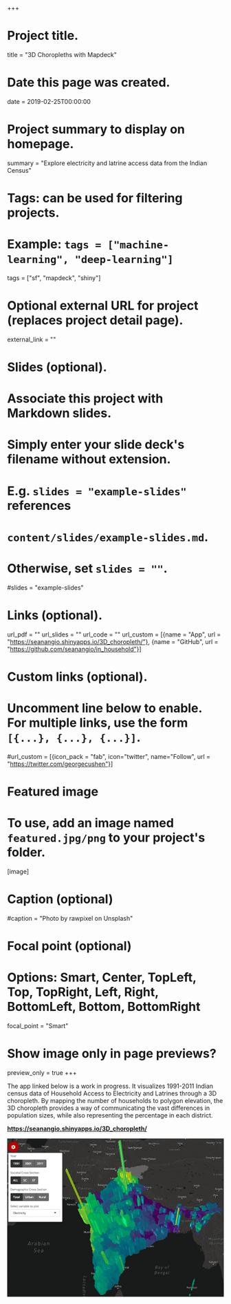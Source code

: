 +++
# Project title.
title = "3D Choropleths with Mapdeck"

# Date this page was created.
date = 2019-02-25T00:00:00

# Project summary to display on homepage.
summary = "Explore electricity and latrine access data from the Indian Census"

# Tags: can be used for filtering projects.
# Example: `tags = ["machine-learning", "deep-learning"]`
tags = ["sf", "mapdeck", "shiny"]

# Optional external URL for project (replaces project detail page).
external_link = ""

# Slides (optional).
#   Associate this project with Markdown slides.
#   Simply enter your slide deck's filename without extension.
#   E.g. `slides = "example-slides"` references 
#   `content/slides/example-slides.md`.
#   Otherwise, set `slides = ""`.
#slides = "example-slides"

# Links (optional).
url_pdf = ""
url_slides = ""
url_code = ""
url_custom = [{name = "App", url = "https://seanangio.shinyapps.io/3D_choropleth/"},
              {name = "GitHub", url = "https://github.com/seanangio/in_household"}]


# Custom links (optional).
#   Uncomment line below to enable. For multiple links, use the form `[{...}, {...}, {...}]`.
#url_custom = [{icon_pack = "fab", icon="twitter", name="Follow", url = "https://twitter.com/georgecushen"}]

# Featured image
# To use, add an image named `featured.jpg/png` to your project's folder. 
[image]
  # Caption (optional)
  #caption = "Photo by rawpixel on Unsplash"
  
  # Focal point (optional)
  # Options: Smart, Center, TopLeft, Top, TopRight, Left, Right, BottomLeft, Bottom, BottomRight
  focal_point = "Smart"
  
  # Show image only in page previews?
  preview_only = true
+++

The app linked below is a work in progress. It visualizes 1991-2011 Indian census data of Household Access to Electricity and Latrines through a 3D choropleth. By mapping the number of households to polygon elevation, the 3D choropleth provides a way of communicating the vast differences in population sizes, while also representing the percentage in each district.

**https://seanangio.shinyapps.io/3D_choropleth/**

![](3D_choropleth.gif)
